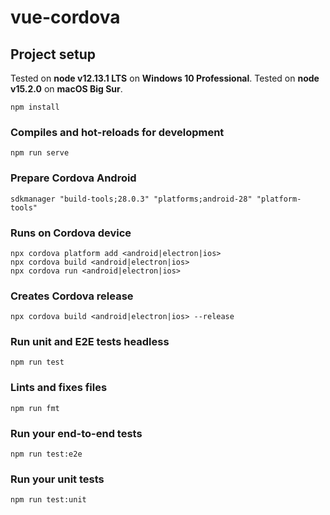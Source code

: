 # vue-cordova

## Project setup

Tested on **node v12.13.1 LTS** on **Windows 10 Professional**.
Tested on **node v15.2.0** on **macOS Big Sur**.

```
npm install
```

### Compiles and hot-reloads for development
```
npm run serve
```

### Prepare Cordova Android
```
sdkmanager "build-tools;28.0.3" "platforms;android-28" "platform-tools"
```

### Runs on Cordova device
```
npx cordova platform add <android|electron|ios>
npx cordova build <android|electron|ios>
npx cordova run <android|electron|ios>
```

### Creates Cordova release
```
npx cordova build <android|electron|ios> --release
```

### Run unit and E2E tests headless
```
npm run test
```

### Lints and fixes files
```
npm run fmt
```

### Run your end-to-end tests
```
npm run test:e2e
```

### Run your unit tests
```
npm run test:unit
```
